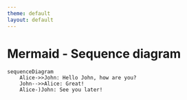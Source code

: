 ```yaml
---
theme: default
layout: default
---
```


# Mermaid - Sequence diagram

```mermaid
sequenceDiagram
    Alice->>John: Hello John, how are you?
    John-->>Alice: Great!
    Alice-)John: See you later!
```
